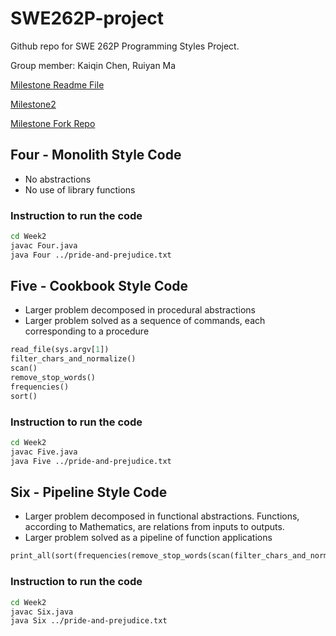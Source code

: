 # SWE262P-project

Github repo for SWE 262P Programming Styles Project.

Group member: Kaiqin Chen, Ruiyan Ma

[Milestone Readme File](https://github.com/tonychen257/SWE262P-project/blob/main/Milestone/src/M1/README.md)

[Milestone2](https://github.com/tonychen257/SWE262P-project/blob/main/Milestone2_README.md)

[Milestone Fork Repo](https://github.com/tonychen257/JSON-java)

## Four - Monolith Style Code

- No abstractions
- No use of library functions

### Instruction to run the code

```bash
cd Week2
javac Four.java
java Four ../pride-and-prejudice.txt
```

## Five - Cookbook Style Code

- Larger problem decomposed in procedural abstractions
- Larger problem solved as a sequence of commands, each corresponding to a procedure

```python
read_file(sys.argv[1])
filter_chars_and_normalize()
scan()
remove_stop_words()
frequencies()
sort()
```

### Instruction to run the code

```bash
cd Week2
javac Five.java
java Five ../pride-and-prejudice.txt
```

## Six - Pipeline Style Code

- Larger problem decomposed in functional abstractions. Functions, according to Mathematics, are relations from inputs to outputs.
- Larger problem solved as a pipeline of function applications

```python
print_all(sort(frequencies(remove_stop_words(scan(filter_chars_and_normalize(read_file(sys.argv[1]))))))[0:25])
```

### Instruction to run the code

```bash
cd Week2
javac Six.java
java Six ../pride-and-prejudice.txt
```

